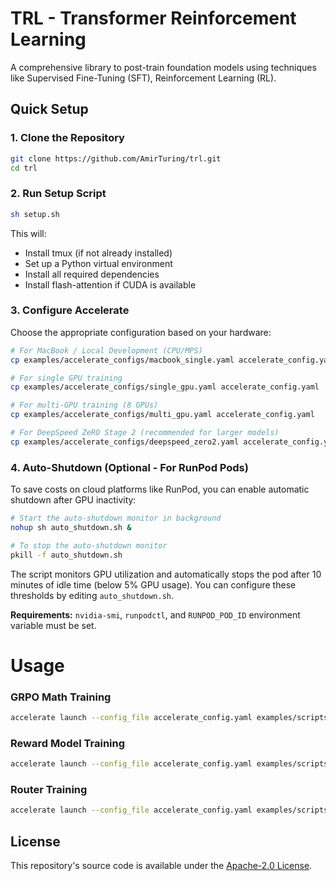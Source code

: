 # TRL - Transformer Reinforcement Learning

A comprehensive library to post-train foundation models using techniques like Supervised Fine-Tuning (SFT), Reinforcement Learning (RL).

## Quick Setup

### 1. Clone the Repository

```bash
git clone https://github.com/AmirTuring/trl.git
cd trl
```

### 2. Run Setup Script

```bash
sh setup.sh
```

This will:
- Install tmux (if not already installed)
- Set up a Python virtual environment
- Install all required dependencies
- Install flash-attention if CUDA is available

### 3. Configure Accelerate

Choose the appropriate configuration based on your hardware:

```bash
# For MacBook / Local Development (CPU/MPS)
cp examples/accelerate_configs/macbook_single.yaml accelerate_config.yaml

# For single GPU training
cp examples/accelerate_configs/single_gpu.yaml accelerate_config.yaml

# For multi-GPU training (8 GPUs)
cp examples/accelerate_configs/multi_gpu.yaml accelerate_config.yaml

# For DeepSpeed ZeRO Stage 2 (recommended for larger models)
cp examples/accelerate_configs/deepspeed_zero2.yaml accelerate_config.yaml
```

### 4. Auto-Shutdown (Optional - For RunPod Pods)

To save costs on cloud platforms like RunPod, you can enable automatic shutdown after GPU inactivity:

```bash
# Start the auto-shutdown monitor in background
nohup sh auto_shutdown.sh &

# To stop the auto-shutdown monitor
pkill -f auto_shutdown.sh
```

The script monitors GPU utilization and automatically stops the pod after 10 minutes of idle time (below 5% GPU usage). You can configure these thresholds by editing `auto_shutdown.sh`.

**Requirements:** `nvidia-smi`, `runpodctl`, and `RUNPOD_POD_ID` environment variable must be set.

# Usage

### GRPO Math Training

```bash
accelerate launch --config_file accelerate_config.yaml examples/scripts/grpo_math.py --config examples/cli_configs/grpo_math_config.yaml
```

### Reward Model Training

```bash
accelerate launch --config_file accelerate_config.yaml examples/scripts/reward_trainer.py --config examples/cli_configs/reward_lora_config.yaml
```

### Router Training

```bash
accelerate launch --config_file accelerate_config.yaml examples/scripts/router_trainer.py --config examples/cli_configs/router_config.yaml
```

## License

This repository's source code is available under the [Apache-2.0 License](LICENSE).
